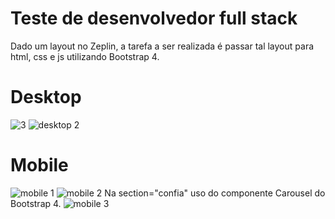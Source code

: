 


# Teste de desenvolvedor full stack

Dado um layout no Zeplin,  a tarefa a ser realizada é passar tal layout para html, css e js utilizando Bootstrap 4.

# Desktop


![3](https://user-images.githubusercontent.com/11637487/38323698-6eb70f62-3814-11e8-918c-48fd39a488a6.PNG)
![desktop 2](https://user-images.githubusercontent.com/11637487/38323730-85de2d6a-3814-11e8-94f5-b16a5fb9bd62.PNG)


# Mobile



![mobile 1](https://user-images.githubusercontent.com/11637487/38323682-648ba08e-3814-11e8-93e6-078f200d006e.PNG)
![mobile 2](https://user-images.githubusercontent.com/11637487/38323683-64ca082e-3814-11e8-8057-cc00462125d8.PNG)
Na section="confia" uso do componente Carousel do Bootstrap 4.
![mobile 3](https://user-images.githubusercontent.com/11637487/38323684-64f34464-3814-11e8-8678-4fecc00c9dcf.PNG)
